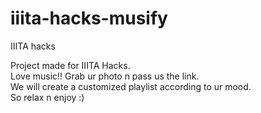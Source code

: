 # iiita-hacks-musify
IIITA hacks

    
Project made for IIITA Hacks.  
Love music!! Grab ur photo n pass us the link.   
We will create a customized playlist according to ur mood.      
So relax n enjoy :)          
